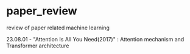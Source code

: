 # paper_review
review of paper related machine learning 


23.08.01 - "Attention Is All You Need(2017)" : Attention mechanism and Transformer architecture
